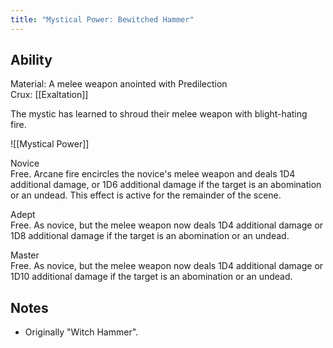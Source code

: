 ```yaml
---
title: "Mystical Power: Bewitched Hammer"
---
```

## Ability
Material: A melee weapon anointed with Predilection<br>Crux: [[Exaltation]]

The mystic has learned to shroud their melee weapon with blight-hating fire.

![[Mystical Power]]

Novice<br>Free. Arcane fire encircles the novice's melee weapon and deals 1D4 additional damage, or 1D6 additional damage if the target is an abomination or an undead. This effect is active for the remainder of the scene.

Adept<br>Free. As novice, but the melee weapon now deals 1D4 additional damage or 1D8 additional damage if the target is an abomination or an undead.

Master<br>Free. As novice, but the melee weapon now deals 1D4 additional damage or 1D10 additional damage if the target is an abomination or an undead.
## Notes
* Originally "Witch Hammer".